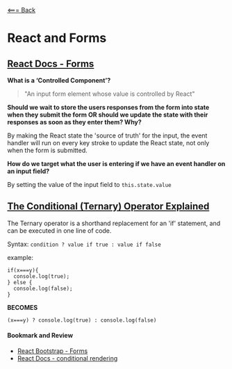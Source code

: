 [<=== Back](/README.md)

# React and Forms

## [React Docs - Forms](https://reactjs.org/docs/forms.html)

**What is a ‘Controlled Component’?**

> "An input form element whose value is controlled by React"

**Should we wait to store the users responses from the form into state when they submit the form OR should we update the state with their responses as soon as they enter them? Why?**

By making the React state the 'source of truth' for the input, the event handler will run on every key stroke to update the React state, not only when the form is submitted. 

**How do we target what the user is entering if we have an event handler on an input field?**

By setting the value of the input field to `this.state.value` 


## [The Conditional (Ternary) Operator Explained](https://codeburst.io/javascript-the-conditional-ternary-operator-explained-cac7218beeff)

The Ternary operator is a shorthand replacement for an 'if' statement, and can be executed in one line of code.

Syntax: `condition ? value if true : value if false`

example:
```
if(x===y){
  console.log(true);
} else {
  console.log(false);
}
```

**BECOMES**

```
(x===y) ? console.log(true) : console.log(false)
```

#### Bookmark and Review
- [React Bootstrap - Forms](https://react-bootstrap.github.io/forms/overview/)
- [React Docs - conditional rendering](https://reactjs.org/docs/conditional-rendering.html)
